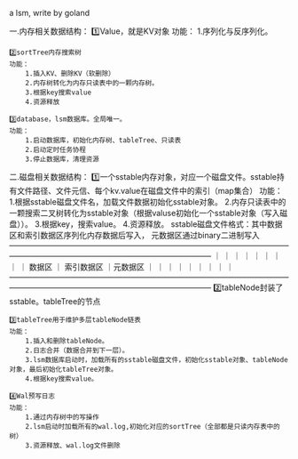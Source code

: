 a lsm, write by goland

一.内存相关数据结构：
    1️⃣Value，就是KV对象
    功能：
        1.序列化与反序列化。

    2️⃣sortTree内存搜索树
    功能：
        1.插入KV、删除KV（软删除）
        2.内存树转化为内存只读表中的一颗内存树。
        3.根据key搜索value
        4.资源释放
    
    3️⃣database，lsm数据库。全局唯一。
    功能：
        1.启动数据库，初始化内存树、tableTree、只读表
        2.启动定时任务协程
        3.停止数据库，清理资源

二.磁盘相关数据结构：
    1️⃣一个sstable内存对象，对应一个磁盘文件。sstable持有文件路径、文件元信、每个kv.value在磁盘文件中的索引（map集合）
    功能：
        1.根据sstable磁盘文件名，加载文件数据初始化sstable对象。
        2.内存只读表中的一颗搜索二叉树转化为sstable对象（根据valuse初始化一个sstable对象（写入磁盘））。
        3.根据key，搜索value。
        4.资源释放。
    sstable磁盘文件格式：其中数据区和索引数据区序列化内存数据后写入， 元数据区通过binary二进制写入
    ——————————————————————————————————————————————————————————————
    ｜                           ｜                     ｜        ｜
    ｜                           ｜                     ｜        ｜
    ｜  数据区                    ｜   索引数据区          ｜元数据区 ｜
    ｜                           ｜                     ｜        ｜
    ｜                           ｜                     ｜        ｜
    ——————————————————————————————————————————————————————————————
    2️⃣tableNode封装了sstable。tableTree的节点

    3️⃣tableTree用于维护多层tableNode链表
    功能：
        1.插入和删除tableNode。
        2.日志合并（数据合并到下一层）。
        3.lsm数据库启动时，加载所有的sstable磁盘文件，初始化sstable对象、tableNode对象，最后初始化tableTree对象。
        4.根据key搜索value。

    4️⃣Wal预写日志
    功能：
        1.通过内存树中的写操作
        2.lsm启动时加载所有的wal.log,初始化对应的sortTree（全部都是只读内存表中的树）
        3.资源释放、wal.log文件删除


        
